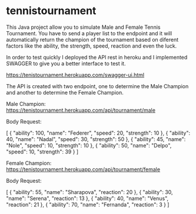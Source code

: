 # tennistournament

This Java project allow you to simulate Male and Female Tennis Tournament. You have to send a player list to the endpoint and it 
will automatically return the champion of the tournament based on diferent factors like the ability, the strength, speed, reaction and
even the luck. 

In order to test quickly I deployed the API rest in heroku and I implemented SWAGGER to give you a better interface to test it.

https://tenistournament.herokuapp.com/swagger-ui.html

The API is created with two endpoint, one to determine the Male Champion and another to determine the Female Champion.

Male Champion: https://tenistournament.herokuapp.com/api/tournament/male

Body Request:

[
  {
    "ability": 100,
    "name": "Federer",
    "speed": 20,
    "strength": 10
  },
{
    "ability": 40,
    "name": "Nadal",
    "speed": 30,
    "strength": 50
  },
{
    "ability": 45,
    "name": "Nole",
    "speed": 10,
    "strength": 10
  },
{
    "ability": 50,
    "name": "Delpo",
    "speed": 10,
    "strength": 39
  }
]

Female Champion: https://tenistournament.herokuapp.com/api/tournament/female

Body Request:

[
  {
    "ability": 55,
    "name": "Sharapova",
    "reaction": 20
  },
  {
    "ability": 30,
    "name": "Serena",
    "reaction": 13
  },
  {
    "ability": 40,
    "name": "Venus",
    "reaction": 21
  },
  {
    "ability": 70,
    "name": "Fernanda",
    "reaction": 3
  }
]

